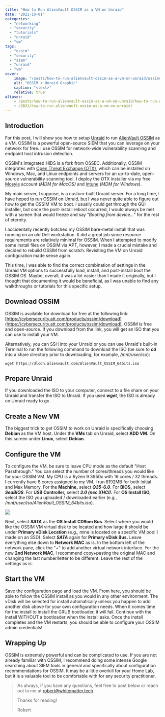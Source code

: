 ```yaml
---
title: "How to Run AlienVault OSSIM as a VM on Unraid"
date: "2021-10-01"
categories:
  - "networking"
  - "security"
  - "tutorials"
  - "unraid"
  - "vm"
tags:
  - "ossim"
  - "security"
  - "siem"
  - "unraid"
  - "vm"
cover:
    image: "/posts/how-to-run-alienvault-ossim-as-a-vm-on-unraid/ossimunraid.png"
    alt: "OSSIM + Unraid Graphic"
    caption: "<text>"
    relative: true'
aliases:
    - /posts/how-to-run-alienvault-ossim-as-a-vm-on-unraid/how-to-run-alienvault-ossim-as-a-vm-on-unraid/
    - /2021/how-to-run-alienvault-ossim-as-a-vm-on-unraid/
---
```


## Introduction

For this post, I will show you how to setup [Unraid](https://www.unraid.net/) to run [AlienVault OSSIM](https://cybersecurity.att.com/products/ossim) as a VM. OSSIM is a powerful open-source SIEM that you can leverage on your network for free. I use OSSIM for network-wide vulnerability scanning and endpoint host intrusion detection.

OSSIM's integrated HIDS is a fork from OSSEC. Additionally, OSSIM integrates with [Open Threat Exchange (OTX)](https://otx.alienvault.com/), which can be installed on Windows, Mac, and Linux endpoints and servers for an up-to-date, open-source vulnerability scanning tool. I deploy the OTX installer via my free [Mosyle](https://mybusiness.mosyle.com/) account _(MDM for MacOS)_ and [Intune](https://endpoint.microsoft.com/) (_MDM for Windows_).

My main server, I suppose, is a custom-built Unraid server. For a long time, I have hoped to run OSSIM on Unraid, but I was never quite able to figure out how to get the OSSIM VM to boot. I usually could get through the GUI installer, but once the post-install reboot occurred, I would always be met with a screen that would freeze and say "_Booting from device..._" for the rest of eternity.

I accidentally recently botched my OSSIM bare-metal install that was running on an old Dell workstation. It did a great job since resource requirements are relatively minimal for OSSIM. When I attempted to modify some install files on OSSIM via APT, however, I made a crucial mistake and decided to rebuild OSSIM from scratch. Revisiting the VM on Unraid configuration made sense again.

This time, I was able to find the correct combination of settings in the Unraid VM options to successfully load, install, and post-install boot the OSSIM OS. Maybe, overall, it was a lot easier than I made it originally, but I thought that documenting it would be beneficial, as I was unable to find any walkthroughs or tutorials for this specific setup.

## **Download OSSIM**

OSSIM is available for download for free at the following link: [https://cybersecurity.att.com/products/ossim/download](https://cybersecurity.att.com/products/ossim/download). OSSIM is free and open-source. If you download from the link, you will get an ISO that you can use to install your VM.

Alternatively, you can SSH into your Unraid or you can use Unraid's built-in Terminal to run the following command to download the ISO (be sure to **_cd_** into a share directory prior to downloading, for example, _/mnt/user/iso_):

```
wget https://dlcdn.alienvault.com/AlienVault_OSSIM_64bits.iso
```


## Prepare Unraid

If you downloaded the ISO to your computer, connect to a file share on your Unraid and transfer the ISO to Unraid. If you used **_wget_**, the ISO is already on Unraid ready to go.

## **Create a New VM**

The biggest trick to get OSSIM to work on Unraid is specifically choosing **Debian** as the VM host. Under the **VMs** tab on Unraid, select **ADD VM**. On this screen under **Linux**, select **Debian**.

## Configure the VM

To configure the VM, be sure to leave CPU mode as the default "Host Passthrough." You can select the number of cores/threads you would like for your OSSIM VM. My CPU is a Ryzen 9 3950x with 16 cores / 32 threads. I currently have 8 cores assigned to my VM. I run 8192MB for both Initial and Max Memory. For the **Machine,** select **_Q35-6.0_**. For **BIOS,** select **_SeaBIOS_**. For **USB Controller,** select **_3.0 (nec XHCI)._** For **OS Install ISO,** select the ISO you uploaded / downloaded earlier (e.g., _/mnt/user/iso/AlienVault\_OSSIM\_64bits.iso_).

![](/posts/how-to-run-alienvault-ossim-as-a-vm-on-unraid/Screen-Shot-2021-10-01-at-1.50.01-PM-1024x857.png)

Next, select **_SATA_** as the **OS Install CDRom Bus**. Select where you would like the OSSIM VM virtual disk to be located and how large it should be under **Primary vDisk Location** (e.g., mine is located on a specific VM pool I made on an SSD). Select **_SATA_** again for **Primary vDisk Bus.** Leave everything else down to **Network MAC** as is. In the bottom left of the network pane, click the "+" to add another virtual network interface. For the new **2nd Network MAC**, I recommend copy+pasting the original MAC and changing the last number/letter to be different. Leave the rest of the settings as is.

## Start the VM

Save the configuration page and load the VM. From here, you should be able to follow the OSSIM install as you would in any other environment. The vDisk will be selected for install automatically unless you happen to add another disk above for your own configuration needs. When it comes time for the install to install the GRUB bootloader, it will fail. Continue with the install WITHOUT a bootloader when the install asks. Once the install completes and the VM restarts, you should be able to configure your OSSIM admin credentials!

## Wrapping Up

OSSIM is extremely powerful and can be complicated to use. If you are not already familiar with OSSIM, I recommend doing some intense Google searching about SIEM tools in general and specifically about configuration recommendations for OSSIM. It may be a little overkill for your Home Lab, but it is a valuable tool to be comfortable with for any security practitioner.

> As always, if you have any questions, feel free to post below or reach out to me at [robert@whitematter.tech](mailto:robert@whitematter.tech).
>
> Thanks for reading!
>
> Robert
